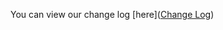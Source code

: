 You can view our change log [here]([Change Log](https://github.com/OmniSharp/omnisharp-vscode/blob/master/CHANGELOG.md))